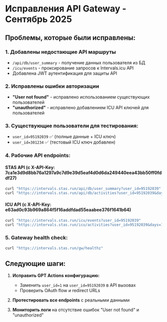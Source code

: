 # Исправления API Gateway - Сентябрь 2025

## Проблемы, которые были исправлены:

### 1. Добавлены недостающие API маршруты
- `/api/db/user_summary` - получение данных пользователя из БД
- `/icu/events` - проксирование запросов к Intervals.icu API
- Добавлена JWT аутентификация для защиты API

### 2. Исправлены ошибки авторизации
- **"User not found"** - исправлено использованием существующих пользователей
- **"unauthorized"** - исправлено добавлением ICU API ключей для пользователей

### 3. Существующие пользователи для тестирования:
- `user_id=95192039` ✅ (полные данные + ICU ключ)
- `user_id=301234` ✅ (тестовый ICU ключ добавлен)

### 4. Рабочие API endpoints:

#### STAS API (с X-API-Key: 7ca1e3d9d8bb76a1297a9c7d9e39d5eaf4d0d6da249440eea43bb50ff0fddf27)
```bash
curl "https://intervals.stas.run/api/db/user_summary?user_id=95192039"
curl "https://intervals.stas.run/api/db/activities?user_id=95192039&days=30"
```

#### ICU API (с X-API-Key: e63ad0c93b969a864f5f16addfdad55eaabee376f1641b64)
```bash
curl "https://intervals.stas.run/icu/events?user_id=95192039"
curl "https://intervals.stas.run/icu/activities?user_id=95192039&days=14"
```

### 5. Gateway health check:
```bash
curl "https://intervals.stas.run/gw/healthz"
```

## Следующие шаги:

1. **Исправить GPT Actions конфигурацию:**
   - Заменить `user_id=1` на `user_id=95192039` в API вызовах
   - Проверить OAuth flow и redirect URLs

2. **Протестировать все endpoints** с реальными данными

3. **Мониторить логи** на отсутствие ошибок "User not found" и "unauthorized"
